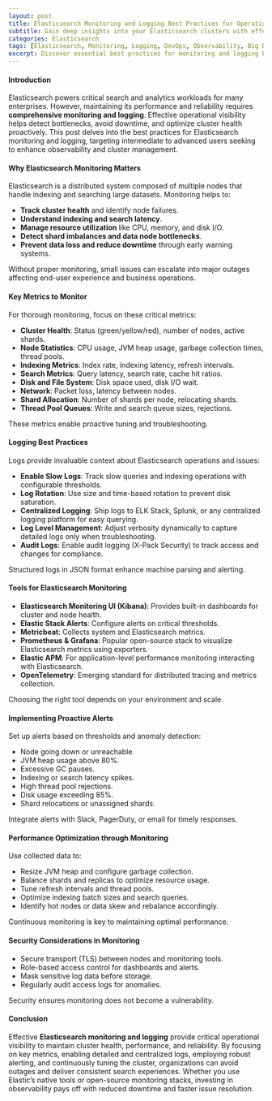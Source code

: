 ```yaml
---
layout: post
title: Elasticsearch Monitoring and Logging Best Practices for Operational Visibility
subtitle: Gain deep insights into your Elasticsearch clusters with effective monitoring and logging strategies
categories: Elasticsearch
tags: [Elasticsearch, Monitoring, Logging, DevOps, Observability, Big Data, Infrastructure]
excerpt: Discover essential best practices for monitoring and logging Elasticsearch clusters to ensure operational visibility, performance tuning, and proactive issue resolution.
---
```


#### Introduction

Elasticsearch powers critical search and analytics workloads for many enterprises. However, maintaining its performance and reliability requires **comprehensive monitoring and logging**. Effective operational visibility helps detect bottlenecks, avoid downtime, and optimize cluster health proactively. This post delves into the best practices for Elasticsearch monitoring and logging, targeting intermediate to advanced users seeking to enhance observability and cluster management.

#### Why Elasticsearch Monitoring Matters

Elasticsearch is a distributed system composed of multiple nodes that handle indexing and searching large datasets. Monitoring helps to:

- **Track cluster health** and identify node failures.
- **Understand indexing and search latency**.
- **Manage resource utilization** like CPU, memory, and disk I/O.
- **Detect shard imbalances and data node bottlenecks**.
- **Prevent data loss and reduce downtime** through early warning systems.

Without proper monitoring, small issues can escalate into major outages affecting end-user experience and business operations.

#### Key Metrics to Monitor

For thorough monitoring, focus on these critical metrics:

- **Cluster Health**: Status (green/yellow/red), number of nodes, active shards.
- **Node Statistics**: CPU usage, JVM heap usage, garbage collection times, thread pools.
- **Indexing Metrics**: Index rate, indexing latency, refresh intervals.
- **Search Metrics**: Query latency, search rate, cache hit ratios.
- **Disk and File System**: Disk space used, disk I/O wait.
- **Network**: Packet loss, latency between nodes.
- **Shard Allocation**: Number of shards per node, relocating shards.
- **Thread Pool Queues**: Write and search queue sizes, rejections.

These metrics enable proactive tuning and troubleshooting.

#### Logging Best Practices

Logs provide invaluable context about Elasticsearch operations and issues:

- **Enable Slow Logs**: Track slow queries and indexing operations with configurable thresholds.
- **Log Rotation**: Use size and time-based rotation to prevent disk saturation.
- **Centralized Logging**: Ship logs to ELK Stack, Splunk, or any centralized logging platform for easy querying.
- **Log Level Management**: Adjust verbosity dynamically to capture detailed logs only when troubleshooting.
- **Audit Logs**: Enable audit logging (X-Pack Security) to track access and changes for compliance.

Structured logs in JSON format enhance machine parsing and alerting.

#### Tools for Elasticsearch Monitoring

- **Elasticsearch Monitoring UI (Kibana)**: Provides built-in dashboards for cluster and node health.
- **Elastic Stack Alerts**: Configure alerts on critical thresholds.
- **Metricbeat**: Collects system and Elasticsearch metrics.
- **Prometheus & Grafana**: Popular open-source stack to visualize Elasticsearch metrics using exporters.
- **Elastic APM**: For application-level performance monitoring interacting with Elasticsearch.
- **OpenTelemetry**: Emerging standard for distributed tracing and metrics collection.

Choosing the right tool depends on your environment and scale.

#### Implementing Proactive Alerts

Set up alerts based on thresholds and anomaly detection:

- Node going down or unreachable.
- JVM heap usage above 80%.
- Excessive GC pauses.
- Indexing or search latency spikes.
- High thread pool rejections.
- Disk usage exceeding 85%.
- Shard relocations or unassigned shards.

Integrate alerts with Slack, PagerDuty, or email for timely responses.

#### Performance Optimization through Monitoring

Use collected data to:

- Resize JVM heap and configure garbage collection.
- Balance shards and replicas to optimize resource usage.
- Tune refresh intervals and thread pools.
- Optimize indexing batch sizes and search queries.
- Identify hot nodes or data skew and rebalance accordingly.

Continuous monitoring is key to maintaining optimal performance.

#### Security Considerations in Monitoring

- Secure transport (TLS) between nodes and monitoring tools.
- Role-based access control for dashboards and alerts.
- Mask sensitive log data before storage.
- Regularly audit access logs for anomalies.

Security ensures monitoring does not become a vulnerability.

#### Conclusion

Effective **Elasticsearch monitoring and logging** provide critical operational visibility to maintain cluster health, performance, and reliability. By focusing on key metrics, enabling detailed and centralized logs, employing robust alerting, and continuously tuning the cluster, organizations can avoid outages and deliver consistent search experiences. Whether you use Elastic’s native tools or open-source monitoring stacks, investing in observability pays off with reduced downtime and faster issue resolution.

